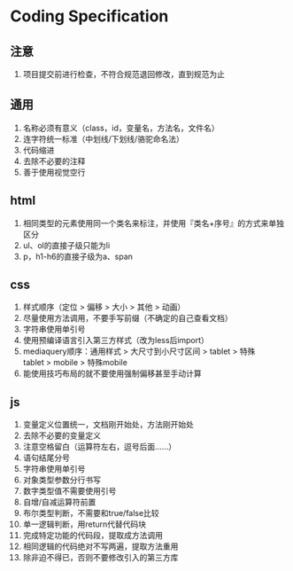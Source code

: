 # Coding Specification

## 注意

1. 项目提交前进行检查，不符合规范退回修改，直到规范为止

## 通用

1. 名称必须有意义（class，id，变量名，方法名，文件名）
2. 连字符统一标准（中划线/下划线/骆驼命名法）
3. 代码缩进
4. 去除不必要的注释
5. 善于使用视觉空行

## html

1. 相同类型的元素使用同一个类名来标注，并使用『类名+序号』的方式来单独区分
2. ul、ol的直接子级只能为li
3. p，h1-h6的直接子级为a、span

## css

1. 样式顺序（定位 > 偏移 > 大小 > 其他 > 动画）
2. 尽量使用方法调用，不要手写前缀（不确定的自己查看文档）
3. 字符串使用单引号
4. 使用预编译语言引入第三方样式（改为less后import）
5. mediaquery顺序：通用样式 > 大尺寸到小尺寸区间 > tablet > 特殊tablet > mobile > 特殊mobile
6. 能使用技巧布局的就不要使用强制偏移甚至手动计算

## js

1. 变量定义位置统一，文档刚开始处，方法刚开始处
2. 去除不必要的变量定义
3. 注意空格留白（运算符左右，逗号后面……）
4. 语句结尾分号
5. 字符串使用单引号
6. 对象类型参数分行书写
7. 数字类型值不需要使用引号
8. 自增/自减运算符前置
9. 布尔类型判断，不需要和true/false比较
10. 单一逻辑判断，用return代替代码块
11. 完成特定功能的代码段，提取成方法调用
12. 相同逻辑的代码绝对不写两遍，提取方法重用
13. 除非迫不得已，否则不要修改引入的第三方库